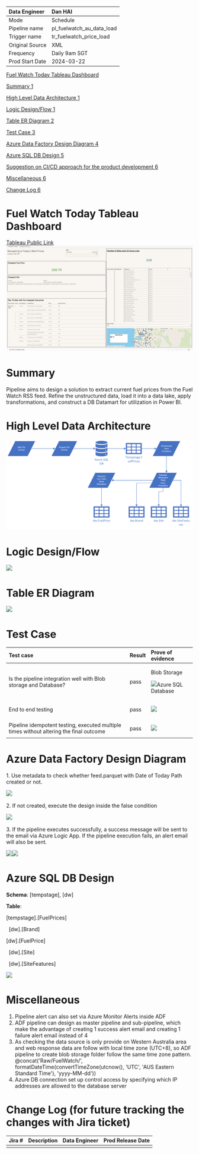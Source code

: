﻿|Data Engineer|Dan HAI|
| :- | :- |
|Mode|Schedule|
|Pipeline name |pl\_fuelwatch\_au\_data\_load|
|Trigger name|tr\_fuelwatch\_price\_load|
|Original Source|XML|
|Frequency |Daily 9am SGT|
|Prod Start Date|2024-03-22|

[Fuel Watch Today Tableau Dashboard](#_toc122063743)

[Summary	1](#_toc122063744)

[High Level Data Architecture	1](#_toc1882525152)

[Logic Design/Flow	1](#_toc194808436)

[Table ER Diagram	2](#_toc1535665154)

[Test Case	3](#_toc1373887459)

[Azure Data Factory Design Diagram	4](#_toc1222277913)

[Azure SQL DB Design	5](#_toc143885388)

[Suggestion on CI/CD approach for the product development 6](#_toc757941834)

[Miscellaneous	6](#_toc930982026)

[Change Log	6](#_toc547309349)

# <a name="_toc122063743"></a>Fuel Watch Today Tableau Dashboard
[Tableau Public Link](https://public.tableau.com/app/profile/dan.hai8406/viz/FuelWatchProjectTableau/FuelWatchToday)
![](fule_watch_screenshot.png)
# <a name="_toc122063744"></a>Summary
Pipeline aims to design a solution to extract current fuel prices from the Fuel Watch RSS feed. Refine the unstructured data, load it into a data lake, apply transformations, and construct a DB Datamart for utilization in Power BI.
# <a name="_toc1882525152"></a>High Level Data Architecture
![](Aspose.Words.d402b673-9299-4fe9-b2bf-04f1e62bd1bb.001.png)
# <a name="_toc194808436"></a>Logic Design/Flow
![](Aspose.Words.d402b673-9299-4fe9-b2bf-04f1e62bd1bb.002.png)
# <a name="_toc1535665154"></a>Table ER Diagram
![](Aspose.Words.d402b673-9299-4fe9-b2bf-04f1e62bd1bb.003.png)
# <a name="_toc1373887459"></a>Test Case

|Test case|Result|Prove of evidence|
| :- | :- | :- |
|Is the pipeline integration well with Blob storage and Database?|pass|<p>Blob Storage</p><p>![](Aspose.Words.d402b673-9299-4fe9-b2bf-04f1e62bd1bb.004.png)Azure SQL Database</p><p></p>|
|End to end testing|<p>pass</p><p></p>|![](Aspose.Words.d402b673-9299-4fe9-b2bf-04f1e62bd1bb.005.png)|
|Pipeline idempotent testing, executed multiple times without altering the final outcome|<p>pass</p><p></p>|![](Aspose.Words.d402b673-9299-4fe9-b2bf-04f1e62bd1bb.006.png)|

# <a name="_toc1222277913"></a>Azure Data Factory Design Diagram
1\. Use metadata to check whether feed.parquet with Date of Today Path created or not.

![](Aspose.Words.d402b673-9299-4fe9-b2bf-04f1e62bd1bb.007.png)

2\. If not created, execute the design inside the false condition

![](Aspose.Words.d402b673-9299-4fe9-b2bf-04f1e62bd1bb.008.png)

3\. If the pipeline executes successfully, a success message will be sent to the email via Azure Logic App. If the pipeline execution fails, an alert email will also be sent.

![](Aspose.Words.d402b673-9299-4fe9-b2bf-04f1e62bd1bb.009.png)![](Aspose.Words.d402b673-9299-4fe9-b2bf-04f1e62bd1bb.010.png)
# <a name="_toc143885388"></a>Azure SQL DB Design
**Schema**: [tempstage], [dw]

**Table**: 

[tempstage].[FuelPrices]

` `[dw].[Brand] 

[dw].[FuelPrice]

` `[dw].[Site]

` `[dw].[SiteFeatures]

![](Aspose.Words.d402b673-9299-4fe9-b2bf-04f1e62bd1bb.011.png)
# <a name="_toc930982026"></a>Miscellaneous
1. Pipeline alert can also set via Azure Monitor Alerts inside ADF
1. ADF pipeline can design as master pipeline and sub-pipeline, which make the advantage of creating 1 success alert email and creating 1 failure alert email instead of 4
1. As checking the data source is only provide on Western Australia area and web response data are follow with local time zone (UTC+8), so ADF pipeline to create blob storage folder follow the same time zone pattern.
   @concat('Raw/FuelWatch/', formatDateTime(convertTimeZone(utcnow(), 'UTC', 'AUS Eastern Standard Time'), 'yyyy-MM-dd'))
1. Azure DB connection set up control access by specifying which IP addresses are allowed to the database server

# <a name="_toc547309349"></a>Change Log (for future tracking the changes with Jira ticket)

|Jira #|Description|Data Engineer|Prod Release Date|
| :- | :- | :- | :- |
|||||

